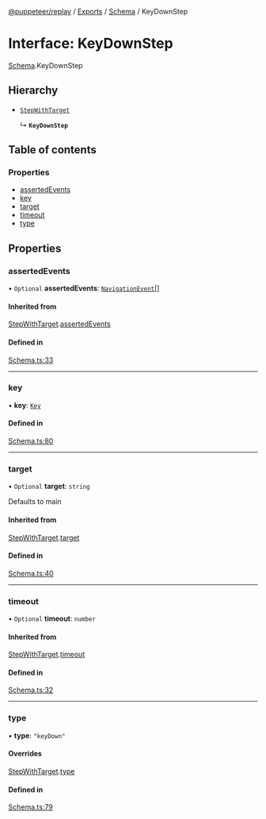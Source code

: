 [@puppeteer/replay](../README.md) / [Exports](../modules.md) / [Schema](../modules/Schema.md) / KeyDownStep

# Interface: KeyDownStep

[Schema](../modules/Schema.md).KeyDownStep

## Hierarchy

- [`StepWithTarget`](Schema.StepWithTarget.md)

  ↳ **`KeyDownStep`**

## Table of contents

### Properties

- [assertedEvents](Schema.KeyDownStep.md#assertedevents)
- [key](Schema.KeyDownStep.md#key)
- [target](Schema.KeyDownStep.md#target)
- [timeout](Schema.KeyDownStep.md#timeout)
- [type](Schema.KeyDownStep.md#type)

## Properties

### assertedEvents

• `Optional` **assertedEvents**: [`NavigationEvent`](Schema.NavigationEvent.md)[]

#### Inherited from

[StepWithTarget](Schema.StepWithTarget.md).[assertedEvents](Schema.StepWithTarget.md#assertedevents)

#### Defined in

[Schema.ts:33](https://github.com/puppeteer/replay/blob/5cee7ef/src/Schema.ts#L33)

___

### key

• **key**: [`Key`](../modules/Schema.md#key)

#### Defined in

[Schema.ts:80](https://github.com/puppeteer/replay/blob/5cee7ef/src/Schema.ts#L80)

___

### target

• `Optional` **target**: `string`

Defaults to main

#### Inherited from

[StepWithTarget](Schema.StepWithTarget.md).[target](Schema.StepWithTarget.md#target)

#### Defined in

[Schema.ts:40](https://github.com/puppeteer/replay/blob/5cee7ef/src/Schema.ts#L40)

___

### timeout

• `Optional` **timeout**: `number`

#### Inherited from

[StepWithTarget](Schema.StepWithTarget.md).[timeout](Schema.StepWithTarget.md#timeout)

#### Defined in

[Schema.ts:32](https://github.com/puppeteer/replay/blob/5cee7ef/src/Schema.ts#L32)

___

### type

• **type**: ``"keyDown"``

#### Overrides

[StepWithTarget](Schema.StepWithTarget.md).[type](Schema.StepWithTarget.md#type)

#### Defined in

[Schema.ts:79](https://github.com/puppeteer/replay/blob/5cee7ef/src/Schema.ts#L79)
